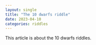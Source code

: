 ```yaml
---
layout: single
title: "The 10 dwarfs riddle"
date: 2023-04-10
categories: riddles
---
```


This article is about the 10 dwarfs riddles.
